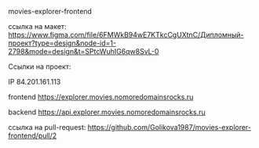 movies-explorer-frontend

ссылка на макет: https://www.figma.com/file/6FMWkB94wE7KTkcCgUXtnC/Дипломный-проект?type=design&node-id=1-2798&mode=design&t=SPtcWuhIG6qw8SvL-0

Ссылки на проект:

IP 84.201.161.113

frontend https://explorer.movies.nomoredomainsrocks.ru

backend  https://api.explorer.movies.nomoredomainsrocks.ru

ссылка на pull-request:
https://github.com/Golikova1987/movies-explorer-frontend/pull/2